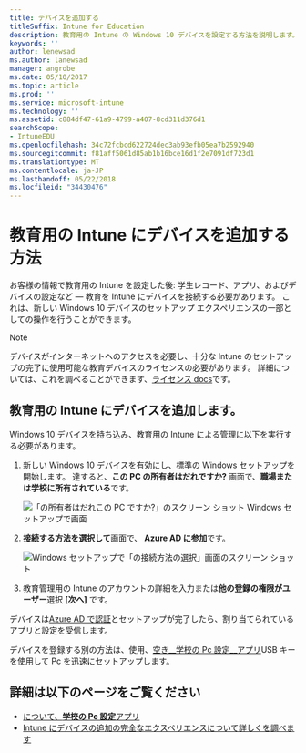 ```yaml
---
title: デバイスを追加する
titleSuffix: Intune for Education
description: 教育用の Intune の Windows 10 デバイスを設定する方法を説明します。
keywords: ''
author: lenewsad
ms.author: lanewsad
manager: angrobe
ms.date: 05/10/2017
ms.topic: article
ms.prod: ''
ms.service: microsoft-intune
ms.technology: ''
ms.assetid: c884df47-61a9-4799-a407-8cd311d376d1
searchScope:
- IntuneEDU
ms.openlocfilehash: 34c72fcbcd622724dec3ab93efb05ea7b2592940
ms.sourcegitcommit: f81aff5061d85ab1b16bce16d1f2e7091df723d1
ms.translationtype: MT
ms.contentlocale: ja-JP
ms.lasthandoff: 05/22/2018
ms.locfileid: "34430476"
---
```

# <a name="how-do-i-add-devices-to-intune-for-education"></a>教育用の Intune にデバイスを追加する方法

お客様の情報で教育用の Intune を設定した後: 学生レコード、アプリ、およびデバイスの設定など — 教育を Intune にデバイスを接続する必要があります。 これは、新しい Windows 10 デバイスのセットアップ エクスペリエンスの一部としての操作を行うことができます。


> [!NOTE]
> デバイスがインターネットへのアクセスを必要し、十分な Intune のセットアップの完了に使用可能な教育デバイスのライセンスの必要があります。 詳細については、これを調べることができます、[ライセンス docs](https://docs.microsoft.com/intune/get-started/start-with-a-paid-subscription-to-microsoft-intune-step-4)です。

## <a name="add-devices-to-intune-for-education"></a>教育用の Intune にデバイスを追加します。

Windows 10 デバイスを持ち込み、教育用の Intune による管理に以下を実行する必要があります。

1. 新しい Windows 10 デバイスを有効にし、標準の Windows セットアップを開始します。 達すると、**この PC の所有者はだれですか?** 画面で、**職場または学校に所有されている**です。

   ![「の所有者はだれこの PC ですか?」のスクリーン ショット Windows セットアップで画面](./media/devices-001-who-owns-this-pc.png)

2. **接続する方法を選択して**画面で、 **Azure AD に参加**です。

   ![Windows セットアップで「の接続方法の選択」画面のスクリーン ショット](./media/devices-002-how-you-connect-pc.png)

3. 教育管理用の Intune のアカウントの詳細を入力または**他の登録の権限がユーザー**選択 **[次へ]** です。

デバイスは[Azure AD で認証](https://docs.microsoft.com/azure/active-directory/active-directory-conditional-access)とセットアップが完了したら、割り当てられているアプリと設定を受信します。

デバイスを登録する別の方法は、使用、[空き__学校の Pc 設定__アプリ](how-should-i-enroll-devices.md)USB キーを使用して Pc を迅速にセットアップします。 

## <a name="find-out-more"></a>詳細は以下のページをご覧ください
- [について、**学校の Pc 設定**アプリ](https://docs.microsoft.com/education/windows/use-set-up-school-pcs-app)
- [Intune にデバイスの追加の完全なエクスペリエンスについて詳しくを調べます](https://docs.microsoft.com/intune/deploy-use/enroll-devices-in-microsoft-intune)
